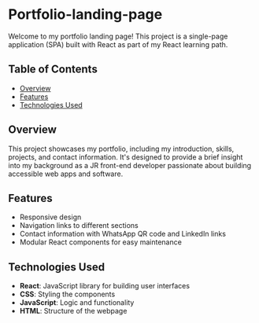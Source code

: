 # Portfolio-landing-page
Welcome to my portfolio landing page! This project is a single-page application (SPA) built with React as part of my React learning path.

## Table of Contents
- [Overview](#overview)
- [Features](#features)
- [Technologies Used](#technologies-used)

## Overview

This project showcases my portfolio, including my introduction, skills, projects, and contact information. It's designed to provide a brief insight into my background as a JR front-end developer passionate about building accessible web apps and software.

## Features

- Responsive design
- Navigation links to different sections
- Contact information with WhatsApp QR code and LinkedIn links
- Modular React components for easy maintenance

## Technologies Used

- **React**: JavaScript library for building user interfaces
- **CSS**: Styling the components
- **JavaScript**: Logic and functionality
- **HTML**: Structure of the webpage
